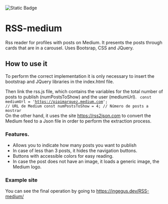 ![Static Badge](https://img.shields.io/badge/Readme%20in-spanish-red?link=https%3A%2F%2Fgithub.com%2Fingegus%2FRSS-medium%2Fblob%2Fmain%2FREADME.es.md)

# RSS-medium
Rss reader for profiles with posts on Medium. It presents the posts through cards that are in a carousel. Uses Bootsrap, CSS and JQuery.

## How to use it

To perform the correct implementation it is only necessary to insert the bootstrap and JQuery libraries in the index.html file.

Then link the rss.js file, which contains the variables for the total number of posts to publish (numPostsToShow) and the user (mediumUrl).
<code>
    const mediumUrl = 'https://pipimarquez.medium.com'; // URL de Medium
    const numPostsToShow = 4; // Número de posts a mostrar
</code>
On the other hand, it uses the site https://rss2json.com to convert the Medium feed to a Json file in order to perform the extraction process.

### Features.

* Allows you to indicate how many posts you want to publish
* In case of less than 3 posts, it hides the navigation buttons.
* Buttons with accessible colors for easy reading.
* In case the post does not have an image, it loads a generic image, the Medium logo.

### Example site
You can see the final operation by going to https://ingegus.dev/RSS-medium/
